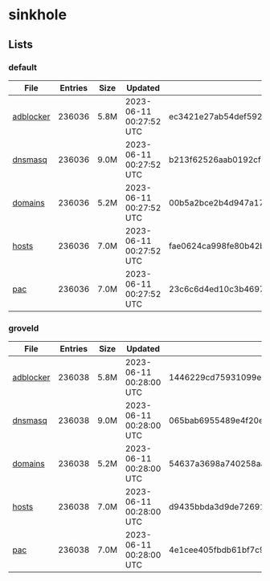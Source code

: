 # sinkhole

## Lists

### default

|File|Entries|Size|Updated|Hash|
|-|-|-|-|-|
|[adblocker](https://raw.githubusercontent.com/groveld/sinkhole/lists/default/adblocker.txt)|236036|5.8M|2023-06-11 00:27:52 UTC|ec3421e27ab54def592fc5f6a543e15903e7c135958235d472f058d7acb2c99f|
|[dnsmasq](https://raw.githubusercontent.com/groveld/sinkhole/lists/default/dnsmasq.txt)|236036|9.0M|2023-06-11 00:27:52 UTC|b213f62526aab0192cf3332f020342480a7a08ab1fe867bca5011ad9587eb7c3|
|[domains](https://raw.githubusercontent.com/groveld/sinkhole/lists/default/domains.txt)|236036|5.2M|2023-06-11 00:27:52 UTC|00b5a2bce2b4d947a17d5e4e21c7e6dab2878434ebb46027090fe6dc20c5db85|
|[hosts](https://raw.githubusercontent.com/groveld/sinkhole/lists/default/hosts.txt)|236036|7.0M|2023-06-11 00:27:52 UTC|fae0624ca998fe80b42b7be184aae034a7af3813ea7a736fa672cd913d5d82be|
|[pac](https://raw.githubusercontent.com/groveld/sinkhole/lists/default/pac.txt)|236036|7.0M|2023-06-11 00:27:52 UTC|23c6c6d4ed10c3b46973c3dbea4bdb0619165f57ecd9abb08e2ffd49cfc948e0|

### groveld

|File|Entries|Size|Updated|Hash|
|-|-|-|-|-|
|[adblocker](https://raw.githubusercontent.com/groveld/sinkhole/lists/groveld/adblocker.txt)|236038|5.8M|2023-06-11 00:28:00 UTC|1446229cd75931099e58c10ee0569af731b053606e95c9ffab2cd120030fac46|
|[dnsmasq](https://raw.githubusercontent.com/groveld/sinkhole/lists/groveld/dnsmasq.txt)|236038|9.0M|2023-06-11 00:28:00 UTC|065bab6955489e4f20ef23197a952a78326ca1f9050c18b96cc28dded545d0fe|
|[domains](https://raw.githubusercontent.com/groveld/sinkhole/lists/groveld/domains.txt)|236038|5.2M|2023-06-11 00:28:00 UTC|54637a3698a740258aa641e16d4a0efdb182e833fcb48b0d0634f599ab558032|
|[hosts](https://raw.githubusercontent.com/groveld/sinkhole/lists/groveld/hosts.txt)|236038|7.0M|2023-06-11 00:28:00 UTC|d9435bbda3d9de72691145f0c9764155575a64f6fec07ff64ffb0d2075c652d0|
|[pac](https://raw.githubusercontent.com/groveld/sinkhole/lists/groveld/pac.txt)|236038|7.0M|2023-06-11 00:28:00 UTC|4e1cee405fbdb61bf7c90c3ad403281019608157b78374fd4b5c1e7606a89b31|
